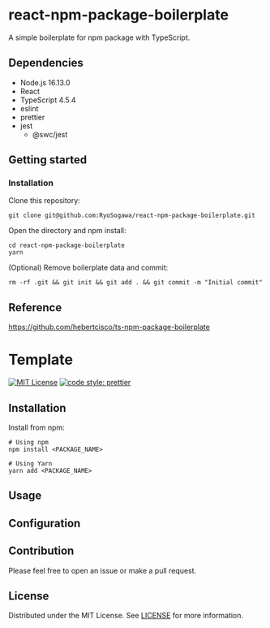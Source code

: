 # react-npm-package-boilerplate

A simple boilerplate for npm package with TypeScript.

## Dependencies
- Node.js 16.13.0
- React
- TypeScript 4.5.4
- eslint
- prettier
- jest
  - @swc/jest


## Getting started
### Installation
Clone this repository:
```
git clone git@github.com:RyoSogawa/react-npm-package-boilerplate.git
``` 

Open the directory and npm install:
```
cd react-npm-package-boilerplate
yarn
```

(Optional) Remove boilerplate data and commit:
```
rm -rf .git && git init && git add . && git commit -m "Initial commit"
```

## Reference 
https://github.com/hebertcisco/ts-npm-package-boilerplate


# Template
<!--[![npm version](https://badge.fury.io/js/<PACKAGE_NAME>.svg)](http://badge.fury.io/js/<PACKAGE_NAME>)-->
[![MIT License](http://img.shields.io/badge/license-MIT-blue.svg?style=flat)](LICENSE)
[![code style: prettier](https://img.shields.io/badge/code_style-prettier-ff69b4.svg)](https://github.com/prettier/prettier)

## Installation
Install from npm:
```
# Using npm
npm install <PACKAGE_NAME>

# Using Yarn
yarn add <PACKAGE_NAME>
```


## Usage

## Configuration

## Contribution
Please feel free to open an issue or make a pull request.

## License
Distributed under the MIT License. See [LICENSE](./LICENSE) for more information.
